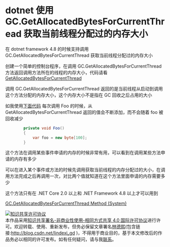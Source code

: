 # dotnet 使用 GC.GetAllocatedBytesForCurrentThread 获取当前线程分配过的内存大小

在 dotnet framework 4.8 的时候支持调用 GC.GetAllocatedBytesForCurrentThread 获取当前线程分配过的内存大小

<!--more-->
<!-- CreateTime:2020/3/5 9:26:16 -->

<!-- 标签：C#,dotnet -->

创建一个简单的控制台程序，在调用 GC.GetAllocatedBytesForCurrentThread 方法返回调用方法所在的线程的内存大小，代码请看[GetAllocatedBytesForCurrentThread](https://github.com/lindexi/lindexi_gd/tree/4470807a21a7ae2396d5bf9719ddcecc22f72e99/GetAllocatedBytesForCurrentThread )

调用 GC.GetAllocatedBytesForCurrentThread 返回的是当前线程从启动到调用这个方法分配的内存大小，这个内存大小不是指在 GC 回收之后占用的大小

如我使用[下面代码](https://github.com/lindexi/lindexi_gd/blob/4470807a21a7ae2396d5bf9719ddcecc22f72e99/GetAllocatedBytesForCurrentThread/GetAllocatedBytesForCurrentThread/Program.cs#L31-L34) 每次调用 Foo 的时候，从 GetAllocatedBytesForCurrentThread 返回的值会不断添加，而不会随着 foo 被回收减少

```csharp
        private void Foo()
        {
            var foo = new byte[100];
        }
```

这个方法在调用某些事件申请的内存的时候非常有用，可以看到在调用某些方法申请的内存有多少

可以在进入某个事件或方法的时候先调用获取当前线程的内存分配过的大小，在调用方法完成之后再调用一次，对比两个值就知道在这个方法里面申请的内存需要多少

这个方法只有在 .NET Core 2.0 以上和 .NET Framework 4.8 以上才可以用到

[GC.GetAllocatedBytesForCurrentThread Method (System)](https://docs.microsoft.com/en-us/dotnet/api/system.gc.getallocatedbytesforcurrentthread?wt.mc_id=MVP)

<a rel="license" href="http://creativecommons.org/licenses/by-nc-sa/4.0/"><img alt="知识共享许可协议" style="border-width:0" src="https://licensebuttons.net/l/by-nc-sa/4.0/88x31.png" /></a><br />本作品采用<a rel="license" href="http://creativecommons.org/licenses/by-nc-sa/4.0/">知识共享署名-非商业性使用-相同方式共享 4.0 国际许可协议</a>进行许可。欢迎转载、使用、重新发布，但务必保留文章署名[林德熙](http://blog.csdn.net/lindexi_gd)(包含链接:http://blog.csdn.net/lindexi_gd )，不得用于商业目的，基于本文修改后的作品务必以相同的许可发布。如有任何疑问，请与我[联系](mailto:lindexi_gd@163.com)。

